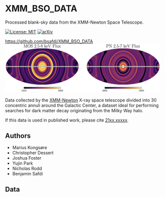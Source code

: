 # XMM_BSO_DATA
Processed blank-sky data from the XMM-Newton Space Telescope.

[![License: MIT](https://img.shields.io/badge/License-MIT-yellow.svg)](https://opensource.org/licenses/MIT)
[![arXiv](https://img.shields.io/badge/arXiv-21xx.xxxxx%20-green.svg)](https://arxiv.org/abs/21xx.xxxxx)

https://github.com/bsafdi/XMM_BSO_DATA
![RingFlux](/data/XMM-Ring-Flux.png "XMM Newton Flux divided into 30 rings for the MOS and PN Cameras")

Data collected by the [XMM-Newton](https://www.cosmos.esa.int/web/xmm-newton) X-ray space telescope divided into 30 concentric annuli around the Galactic Center, a dataset ideal for performing searches for dark matter decay originating from the Milky Way halo.

If this data is used in published work, please cite [21xx.xxxxx](https://arxiv.org/abs/21xx.xxxxx).

## Authors

- Marius Kongsøre
- Christopher Dessert
- Joshua Foster
- Yujin Park
- Nicholas Rodd
- Benjamin Safdi

## Data
